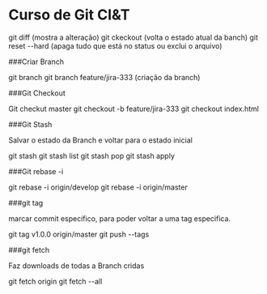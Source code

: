 # Curso de Git CI&T


git diff (mostra a alteração)
git ckeckout <nome do arquivo> (volta o estado atual da banch)
git reset --hard  (apaga tudo que está no status ou exclui o arquivo)

###Criar Branch 

git branch 
git branch feature/jira-333 (criação da branch)

###Git Checkout

Git checkut master
git checkout -b feature/jira-333
git  checkout index.html

###Git Stash

Salvar o estado da Branch e voltar para o estado inicial

git stash
git stash list
git stash pop
git stash apply

###Git  rebase -i

git rebase -i origin/develop
git rebase -i origin/master

###git tag

marcar commit especifico, para poder voltar a uma tag especifica.

git tag v1.0.0 origin/master
git push --tags

###git fetch 

Faz downloads de todas a Branch cridas

git fetch origin
git fetch --all

  
